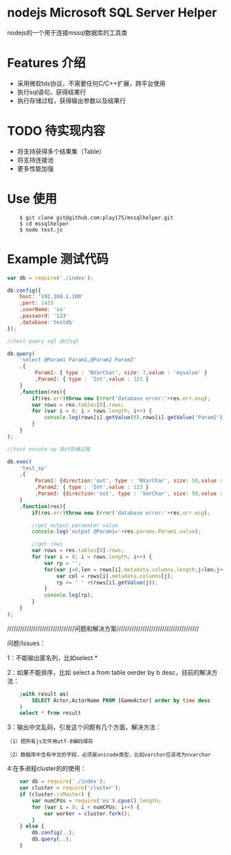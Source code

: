 # nodejs Microsoft SQL Server Helper 
 nodejs的一个用于连接mssql数据库的工具类

# Features 介绍

 * 采用微软tds协议，不需要任何C/C++扩展，跨平台使用
 * 执行sql语句，获得结果行
 * 执行存储过程，获得输出参数以及结果行

# TODO 待实现内容

 * 将支持获得多个结果集（Table）
 * 将支持连接池
 * 更多性能加强


# Use 使用
```
    $ git clone git@github.com:play175/mssqlhelper.git
    $ cd mssqlhelper
    $ node test.js
```
# Example 测试代码
```javascript
var db = require('./index');

db.config({
    host: '192.168.1.100'
	,port: 1433
	,userName: 'sa'
	,password: '123'
	,database:'testdb'
});

//test query sql 执行sql

db.query(
	'select @Param1 Param1,@Param2 Param2'
	,{
		 Param1: { type : 'NVarChar', size: 7,value : 'myvalue' }
		 ,Param2: { type : 'Int',value : 321 }
	}
	,function(res){
		if(res.err)throw new Error('database error:'+res.err.msg);
		var rows = res.tables[0].rows;
		for (var i = 0; i < rows.length; i++) {
			console.log(rows[i].getValue(0),rows[i].getValue('Param2'));
		}
	}
);

//test excute sp 执行存储过程

db.exec(
	'test_sp'
	,{
		 Param1: {direction:'out', type : 'NVarChar', size: 50,value : 'my Param1 value' }
		 ,Param2: { type : 'Int',value : 123 }
		 ,Param3: {direction:'out', type : 'VarChar', size: 50,value : '789' }
	}
	,function(res){
		if(res.err)throw new Error('database error:'+res.err.msg);

		//get output paramater value
		console.log('output @Param1='+res.params.Param1.value);

		//get rows
		var rows = res.tables[0].rows;
		for (var i = 0; i < rows.length; i++) {
			var rp = '';
			for(var j=0,len = rows[i].metadata.columns.length;j<len;j++){
				var col = rows[i].metadata.columns[j];
				rp += ' ' +(rows[i].getValue(j));
			}
			console.log(rp);
		}
	}
);
```


///////////////////////////////问题和解决方案//////////////////////////////////////

问题/Issues：

1：不能输出匿名列，比如select *

2：如果不能排序，比如 select a from table oerder by b desc，目前的解决方法：
```sql
	;with result as(
		SELECT Actor,ActorName FROM [GameActor] order by time desc
	)
	select * from result
```	
3：输出中文乱码，引发这个问题有几个方面，解决方法：

	（1）把所有js文件用utf-8编码保存
	
	（2）数据库中含有中文的字段，必须是unicode类型，比如varchar应该改为nvarchar

4:在多进程cluster的的使用：
```javascript
	var db = require('./index');	
	var cluster = require('cluster');	
	if (cluster.isMaster) {
	    var numCPUs = require('os').cpus().length;
	    for (var i = 0; i < numCPUs; i++) {
	        var worker = cluster.fork();
	    }
	} else {
	    db.config(..);
	    db.query(..);
	}
```

